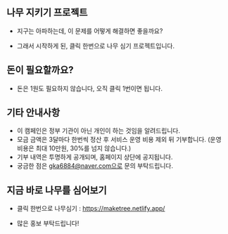 ## 나무 지키기 프로젝트
- 지구는 아파하는데, 이 문제를 어떻게 해결하면 좋을까요?

- 그래서 시작하게 된, 클릭 한번으로 나무 심기 프로젝트입니다.

## 돈이 필요할까요?
- 돈은 1원도 필요하지 않습니다, 오직 클릭 1번이면 됩니다.

## 기타 안내사항
- 이 캠페인은 정부 기관이 아닌 개인이 하는 것임을 알려드립니다.
- 모금 금액은 3달마다 한번씩 정산 후 서비스 운영 비용 제외 뒤 기부합니다. (운영 비용은 최대 10만원, 30%를 넘지 않습니다.)
- 기부 내역은 투명하게 공개되며, 홈페이지 상단에 공지됩니다.
- 궁금한 점은 gka6884@naver.com으로 문의 부탁드립니다.

## 지금 바로 나무를 심어보기
- 클릭 한번으로 나무심기 : https://maketree.netlify.app/

- 많은 홍보 부탁드립니다!
